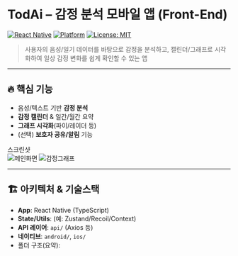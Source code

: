 # TodAi – 감정 분석 모바일 앱 (Front-End)
[![React Native](https://img.shields.io/badge/React%20Native-0.7x-blue)]()
[![Platform](https://img.shields.io/badge/Android-iOS-informational)]()
[![License: MIT](https://img.shields.io/badge/License-MIT-green.svg)]()

> 사용자의 음성/일기 데이터를 바탕으로 감정을 분석하고, 캘린더/그래프로 시각화하여 일상 감정 변화를 쉽게 확인할 수 있는 앱

---

## 🔥 핵심 기능
- 음성/텍스트 기반 **감정 분석**
- **감정 캘린더** & 일간/월간 요약
- **그래프 시각화**(파이/레이더 등)
- (선택) **보호자 공유/알림** 기능

스크린샷  
![메인화면](docs/screenshot-main.png)
![감정그래프](docs/screenshot-graph.png)

---

## 🏗 아키텍처 & 기술스택
- **App**: React Native (TypeScript)
- **State/Utils**: (예: Zustand/Recoil/Context)
- **API 레이어**: `api/` (Axios 등)
- **네이티브**: `android/`, `ios/`
- 폴더 구조(요약):
